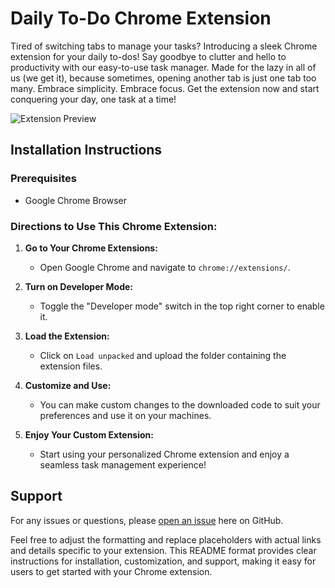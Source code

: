 # Daily To-Do Chrome Extension

Tired of switching tabs to manage your tasks? Introducing a sleek Chrome extension for your daily to-dos! Say goodbye to clutter and hello to productivity with our easy-to-use task manager. Made for the lazy in all of us (we get it), because sometimes, opening another tab is just one tab too many. Embrace simplicity. Embrace focus. Get the extension now and start conquering your day, one task at a time!

![Extension Preview](https://github.com/Tereshaa/To-do-Chrome-Extension/assets/106382420/1de88cdb-bad0-46ef-a187-309ea239c9e0)

## Installation Instructions

### Prerequisites
- Google Chrome Browser

### Directions to Use This Chrome Extension:

1. **Go to Your Chrome Extensions:**
   - Open Google Chrome and navigate to `chrome://extensions/`.

2. **Turn on Developer Mode:**
   - Toggle the "Developer mode" switch in the top right corner to enable it.

3. **Load the Extension:**
   - Click on `Load unpacked` and upload the folder containing the extension files.

4. **Customize and Use:**
   - You can make custom changes to the downloaded code to suit your preferences and use it on your machines.

5. **Enjoy Your Custom Extension:**
   - Start using your personalized Chrome extension and enjoy a seamless task management experience!

## Support

For any issues or questions, please [open an issue](https://github.com/Tereshaa/To-do-Chrome-Extension/issues) here on GitHub.


Feel free to adjust the formatting and replace placeholders with actual links and details specific to your extension. This README format provides clear instructions for installation, customization, and support, making it easy for users to get started with your Chrome extension.
